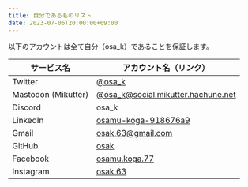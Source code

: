 ```yaml
---
title: 自分であるものリスト
date: 2023-07-06T20:00:00+09:00
---
```


以下のアカウントは全て自分（osa_k）であることを保証します。

<!-- more -->

|サービス名|アカウント名（リンク）|
|----|----|
|Twitter|[@osa_k](https://twitter.com/osa_k)|
|Mastodon (Mikutter)|[@osa_k@social.mikutter.hachune.net](https://social.mikutter.hachune.net/@osa_k)|
|Discord|osa_k|
|LinkedIn|[osamu-koga-918676a9](https://www.linkedin.com/in/osamu-koga-918676a9/)|
|Gmail|osak.63@gmail.com|
|GitHub|[osak](https://github.com/osak)|
|Facebook|[osamu.koga.77](https://www.facebook.com/osamu.koga.77)|
|Instagram|[osak.63](https://www.instagram.com/osak.63/)|